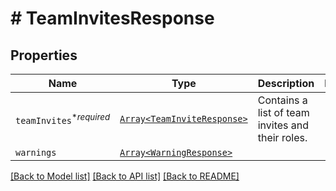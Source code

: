 # # TeamInvitesResponse



## Properties

Name | Type | Description | Notes
------------ | ------------- | ------------- | -------------
| `teamInvites`<sup>*_required_</sup> | [```Array<TeamInviteResponse>```](TeamInviteResponse.md) |  Contains a list of team invites and their roles.  |  |
| `warnings` | [```Array<WarningResponse>```](WarningResponse.md) |    |  |

[[Back to Model list]](../../README.md#models) [[Back to API list]](../../README.md#endpoints) [[Back to README]](../../README.md)

